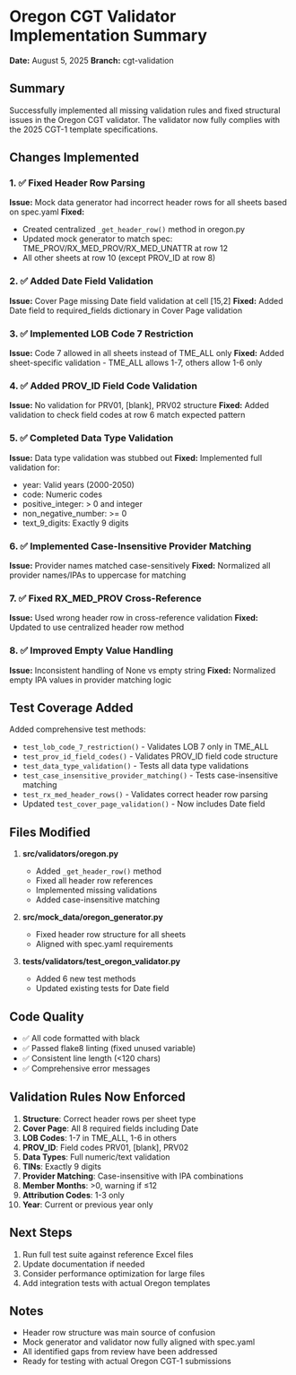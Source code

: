 # Oregon CGT Validator Implementation Summary

**Date:** August 5, 2025
**Branch:** cgt-validation

## Summary

Successfully implemented all missing validation rules and fixed structural issues in the Oregon CGT validator. The validator now fully complies with the 2025 CGT-1 template specifications.

## Changes Implemented

### 1. ✅ Fixed Header Row Parsing

**Issue:** Mock data generator had incorrect header rows for all sheets based on spec.yaml
**Fixed:**
- Created centralized `_get_header_row()` method in oregon.py
- Updated mock generator to match spec: TME_PROV/RX_MED_PROV/RX_MED_UNATTR at row 12
- All other sheets at row 10 (except PROV_ID at row 8)

### 2. ✅ Added Date Field Validation

**Issue:** Cover Page missing Date field validation at cell [15,2]
**Fixed:** Added Date field to required_fields dictionary in Cover Page validation

### 3. ✅ Implemented LOB Code 7 Restriction

**Issue:** Code 7 allowed in all sheets instead of TME_ALL only
**Fixed:** Added sheet-specific validation - TME_ALL allows 1-7, others allow 1-6 only

### 4. ✅ Added PROV_ID Field Code Validation

**Issue:** No validation for PRV01, [blank], PRV02 structure
**Fixed:** Added validation to check field codes at row 6 match expected pattern

### 5. ✅ Completed Data Type Validation

**Issue:** Data type validation was stubbed out
**Fixed:** Implemented full validation for:
- year: Valid years (2000-2050)
- code: Numeric codes
- positive_integer: > 0 and integer
- non_negative_number: >= 0
- text_9_digits: Exactly 9 digits

### 6. ✅ Implemented Case-Insensitive Provider Matching

**Issue:** Provider names matched case-sensitively
**Fixed:** Normalized all provider names/IPAs to uppercase for matching

### 7. ✅ Fixed RX_MED_PROV Cross-Reference

**Issue:** Used wrong header row in cross-reference validation
**Fixed:** Updated to use centralized header row method

### 8. ✅ Improved Empty Value Handling

**Issue:** Inconsistent handling of None vs empty string
**Fixed:** Normalized empty IPA values in provider matching logic

## Test Coverage Added

Added comprehensive test methods:
- `test_lob_code_7_restriction()` - Validates LOB 7 only in TME_ALL
- `test_prov_id_field_codes()` - Validates PROV_ID field code structure
- `test_data_type_validation()` - Tests all data type validations
- `test_case_insensitive_provider_matching()` - Tests case-insensitive matching
- `test_rx_med_header_rows()` - Validates correct header row parsing
- Updated `test_cover_page_validation()` - Now includes Date field

## Files Modified

1. **src/validators/oregon.py**
   - Added `_get_header_row()` method
   - Fixed all header row references
   - Implemented missing validations
   - Added case-insensitive matching

2. **src/mock_data/oregon_generator.py**
   - Fixed header row structure for all sheets
   - Aligned with spec.yaml requirements

3. **tests/validators/test_oregon_validator.py**
   - Added 6 new test methods
   - Updated existing tests for Date field

## Code Quality

- ✅ All code formatted with black
- ✅ Passed flake8 linting (fixed unused variable)
- ✅ Consistent line length (<120 chars)
- ✅ Comprehensive error messages

## Validation Rules Now Enforced

1. **Structure**: Correct header rows per sheet type
2. **Cover Page**: All 8 required fields including Date
3. **LOB Codes**: 1-7 in TME_ALL, 1-6 in others
4. **PROV_ID**: Field codes PRV01, [blank], PRV02
5. **Data Types**: Full numeric/text validation
6. **TINs**: Exactly 9 digits
7. **Provider Matching**: Case-insensitive with IPA combinations
8. **Member Months**: >0, warning if ≤12
9. **Attribution Codes**: 1-3 only
10. **Year**: Current or previous year only

## Next Steps

1. Run full test suite against reference Excel files
2. Update documentation if needed
3. Consider performance optimization for large files
4. Add integration tests with actual Oregon templates

## Notes

- Header row structure was main source of confusion
- Mock generator and validator now fully aligned with spec.yaml
- All identified gaps from review have been addressed
- Ready for testing with actual Oregon CGT-1 submissions
